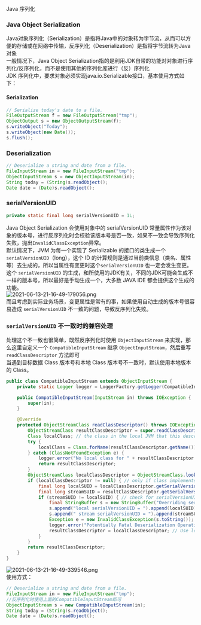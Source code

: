 Java 序列化
<a name="ASfOb"></a>
### Java Object Serialization
Java对象序列化（Serialization）是指将Java中的对象转为字节流，从而可以方便的存储或在网络中传输，反序列化（Deserialization）是指将字节流转为Java对象<br />一般情况下，Java Object Serialization指的是利用JDK自带的功能对对象进行序列化/反序列化，而不是使用其他的序列化库进行（反）序列化<br />JDK 序列化中，要求对象必须实现java.io.Serializable接口，基本使用方式如下：
<a name="avVay"></a>
#### Serialization
```java
// Serialize today's date to a file.
FileOutputStream f = new FileOutputStream("tmp");
ObjectOutput s = new ObjectOutputStream(f);
s.writeObject("Today");
s.writeObject(new Date());
s.flush();
```
<a name="xcvD7"></a>
### Deserialization
```java
// Deserialize a string and date from a file.
FileInputStream in = new FileInputStream("tmp");
ObjectInputStream s = new ObjectInputStream(in);
String today = (String)s.readObject();
Date date = (Date)s.readObject();
```
<a name="lg8sk"></a>
### serialVersionUID
```java
private static final long serialVersionUID = 1L;
```
Java Object Serialization 会使用对象中的 serialVersionUID 常量属性作为该对象的版本号，进行反序列化时会校验该版本号是否一致，如果不一致会导致序列化失败，抛出`InvalidClassException`异常。<br />默认情况下，JVM 为每一个实现了 Serializable 的接口的类生成一个 `serialVersionUID`（long），这个 ID 的计算规则是通过当前类信息（类名、属性等）去生成的，所以当属性有变更时这个`serialVersionUID` 也一定会发生变更。<br />这个 `serialVersionUID` 的生成，和所使用的JDK有关，不同的JDK可能会生成不一样的版本号，所以最好是手动生成一个，大多数 JAVA IDE 都会提供这个生成的功能。<br />![2021-06-13-21-16-49-179056.png](https://cdn.nlark.com/yuque/0/2021/png/396745/1623590307993-25e3b254-c1c6-4359-9377-6b676f58e2eb.png#clientId=u84b05d72-2f98-4&from=ui&id=u5a1bd64f&originHeight=493&originWidth=709&originalType=binary&ratio=3&size=1050884&status=done&style=none&taskId=u8bf4338b-64af-4494-9da4-23b5576e6b2)<br />而且考虑到实际业务场景，变更属性是常有的事，如果使用自动生成的版本号很容易造成 `serialVersionUID` 不一致的问题，导致反序列化失败。
<a name="UGDLV"></a>
### `serialVersionUID` 不一致时的兼容处理
处理这个不一致也很简单，既然反序列化时使用 `ObjectInputStream` 来实现，那么这里自定义一个 `CompatibleInputStream` 继承 `ObjectInputStream`，然后重写 `readClassDescriptor` 方法即可<br />当遇到目标数据 Class 版本号和本地 Class 版本号不一致时，默认使用本地版本的 Class。
```java
public class CompatibleInputStream extends ObjectInputStream {
    private static Logger logger = LoggerFactory.getLogger(CompatibleInputStream.class);

    public CompatibleInputStream(InputStream in) throws IOException {
        super(in);
    }

    @Override
    protected ObjectStreamClass readClassDescriptor() throws IOException, ClassNotFoundException {
        ObjectStreamClass resultClassDescriptor = super.readClassDescriptor(); // initially streams descriptor
        Class localClass; // the class in the local JVM that this descriptor represents.
        try {
            localClass = Class.forName(resultClassDescriptor.getName()); 
        } catch (ClassNotFoundException e) {
            logger.error("No local class for " + resultClassDescriptor.getName(), e);
            return resultClassDescriptor;
        }
        ObjectStreamClass localClassDescriptor = ObjectStreamClass.lookup(localClass);
        if (localClassDescriptor != null) { // only if class implements serializable
            final long localSUID = localClassDescriptor.getSerialVersionUID();
            final long streamSUID = resultClassDescriptor.getSerialVersionUID();
            if (streamSUID != localSUID) { // check for serialVersionUID mismatch.
                final StringBuffer s = new StringBuffer("Overriding serialized class version mismatch: ");
                s.append("local serialVersionUID = ").append(localSUID);
                s.append(" stream serialVersionUID = ").append(streamSUID);
                Exception e = new InvalidClassException(s.toString());
                logger.error("Potentially Fatal Deserialization Operation.", e);
                resultClassDescriptor = localClassDescriptor; // Use local class descriptor for deserialization
            }
        }
        return resultClassDescriptor;
    }
}
```
![2021-06-13-21-16-49-339546.png](https://cdn.nlark.com/yuque/0/2021/png/396745/1623590350649-04ceb456-81be-4601-a3a0-5eaa1752add5.png#clientId=u84b05d72-2f98-4&from=ui&id=u577913b6&originHeight=446&originWidth=1080&originalType=binary&ratio=3&size=1447902&status=done&style=none&taskId=u005d147e-b490-4fa1-a17f-73f19a0cfa6)<br />使用方式：
```java
// Deserialize a string and date from a file.
FileInputStream in = new FileInputStream("tmp");
//反序列化时使用上面的CompatibleInputStream即可
ObjectInputStream s = new CompatibleInputStream(in);
String today = (String)s.readObject();
Date date = (Date)s.readObject();
```
